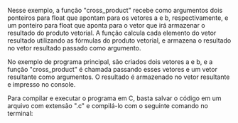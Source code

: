 Nesse exemplo, a função "cross_product" recebe como argumentos dois ponteiros para float que apontam para os vetores a e b, respectivamente, e um ponteiro para float que aponta para o vetor que irá armazenar o resultado do produto vetorial. A função calcula cada elemento do vetor resultado utilizando as fórmulas do produto vetorial, e armazena o resultado no vetor resultado passado como argumento.

No exemplo de programa principal, são criados dois vetores a e b, e a função "cross_product" é chamada passando esses vetores e um vetor resultante como argumentos. O resultado é armazenado no vetor resultante e impresso no console.

Para compilar e executar o programa em C, basta salvar o código em um arquivo com extensão ".c" e compilá-lo com o seguinte comando no terminal:

